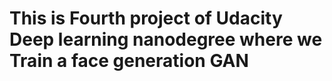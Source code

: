 
# This is Fourth project of Udacity Deep learning nanodegree where we Train a face generation GAN

